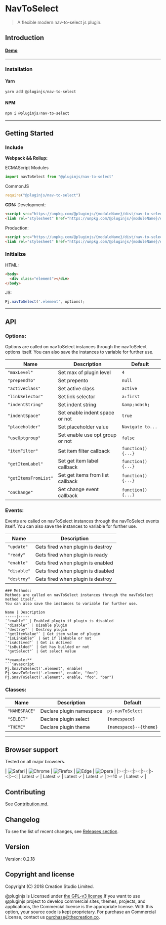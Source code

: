 # NavToSelect
> A flexible modern nav-to-select js plugin.
## Introduction

#### [Demo]()
---
### Installation

#### Yarn
```javascript
yarn add @pluginjs/nav-to-select
```
#### NPM
```javascript
npm i @pluginjs/nav-to-select
```
---

## Getting Started
### Include
**Webpack && Rollup:**

ECMAScript Modules
```javascript
import navToSelect from "@pluginjs/nav-to-select"
```

CommonJS
```javascript
require("@pluginjs/nav-to-select")
```

**CDN:**
Development:
```html
<script src="https://unpkg.com/@pluginjs/{moduleName}/dist/nav-to-select.js"></script>
<link rel="stylesheet" href="https://unpkg.com/@pluginjs/{moduleName}/dist/nav-to-select.css">
```
Production:
```html
<script src="https://unpkg.com/@pluginjs/{moduleName}/dist/nav-to-select.min.js"></script>
<link rel="stylesheet" href="https://unpkg.com/@pluginjs/{moduleName}/dist/nav-to-select.min.css">
```

### Initialize
HTML:
```html
<body>
  <div class="element"></div>
</body>
```
JS:
```javascript
Pj.navToSelect('.element', options);
```
---
## API

### Options:
Options are called on navToSelect instances through the navToSelect options itself.
You can also save the instances to variable for further use.

Name | Description | Default
-----|--------------|-----
`"maxLevel"` | Set max of plugin level | `4`
`"prependTo"` | Set prepento | `null`
`"activeClass"` | Set active class | `active`
`"linkSelector"` | Set link selector | `a:first`
`"indentString"` | Set indent string | `&amp;ndash;`
`"indentSpace"` | Set enable indent space or not | `true`
`"placeholder"` | Set placeholder value | `Navigate to...`
`"useOptgroup"` | Set enable use opt group or not | `false`
`"itemFilter"` | Set item filter callback | `function() {...}`
`"getItemLabel"` | Set get item label callback | `function() {...}`
`"getItemsFromList"` | Set get items from list callback | `function() {...}`
`"onChange"` | Set change event callback | `function() {...}`

### Events:
Events are called on navToSelect instances through the navToSelect events itself.
You can also save the instances to variable for further use.

Name | Description
-----|-----
`"update"` | Gets fired when plugin is destroy
`"ready"` | Gets fired when plugin is ready
`"enable"` | Gets fired when plugin is enabled
`"disable"` | Gets fired when plugin is disabled
`"destroy"` | Gets fired when plugin is destroy

```
### Methods:
Methods are called on navToSelect instances through the navToSelect method itself.
You can also save the instances to variable for further use.

Name | Description
-----|-----
`"enable"` | Enabled plugin if plugin is disabled
`"disable"` | Disable plugin
`"destroy"` | Destroy plugin
`"getItemValue"` | Get item value of plugin
`"isLinkable"` | Get if linkable or not
`"isActived"` | Get is Actived
`"isBuilded"` | Get has builded or not
`"getSelect"` | Get select value

**example:**
```javascript
Pj.$navToSelect('.element', enable)
Pj.$navToSelect('.element', enable, "foo")
Pj.$navToSelect('.element', enable, "foo", "bar")
```

### Classes:
Name | Description | Default
-----|------|------
`"NAMESPACE"` | Declare plugin namespace | `pj-navToSelect`
`"SELECT"` | Declare plugin select | `{namespace}`
`"THEME"` | Declare plugin theme | `{namespace}--{theme}`



---

## Browser support

Tested on all major browsers.

| <img src="https://raw.githubusercontent.com/alrra/browser-logos/master/src/safari/safari_32x32.png" alt="Safari"> | <img src="https://raw.githubusercontent.com/alrra/browser-logos/master/src/chrome/chrome_32x32.png" alt="Chrome"> | <img src="https://raw.githubusercontent.com/alrra/browser-logos/master/src/firefox/firefox_32x32.png" alt="Firefox"> | <img src="https://raw.githubusercontent.com/alrra/browser-logos/master/src/edge/edge_32x32.png" alt="Edge"> | <img src="https://raw.githubusercontent.com/alrra/browser-logos/master/src/opera/opera_32x32.png" alt="Opera"> |
|:--:|:--:|:--:|:--:|:--:|:--:|
| Latest ✓ | Latest ✓ | Latest ✓ | Latest ✓ | >=10 ✓ | Latest ✓ |

## Contributing
See [Contribution.md](Contribution.md).

## Changelog
To see the list of recent changes, see [Releases section](https://github.com/plugin/plugin.js/releases).

## Version
Version: 0.2.18

## Copyright and license
Copyright (C) 2018 Creation Studio Limited.

@pluginjs is Licensed under [the GPL-v3 license](LICENSE).If you want to use @pluginjs project to develop commercial sites, themes, projects, and applications, the Commercial license is the appropriate license. With this option, your source code is kept proprietary. For purchase an Commercial License, contact us purchase@thecreation.co.